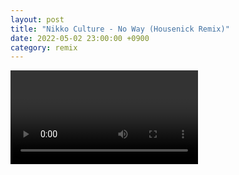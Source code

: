 ```yaml
---
layout: post
title: "Nikko Culture - No Way (Housenick Remix)"
date: 2022-05-02 23:00:00 +0900
category: remix
---
```


<div class="video-container">
    <video id="player" class="video-js vjs-default-skin vjs-big-play-centered" data-json="/public/json/remix/nikko Culture - No Way (Housenick Remix).json"></video>
</div>